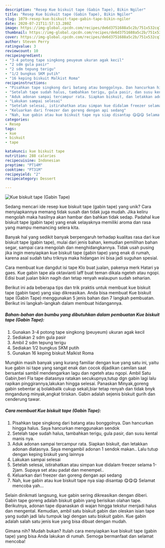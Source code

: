 ```yaml
---
description: "Resep Kue biskuit tape (Gabin Tape), Bikin Ngiler"
title: "Resep Kue biskuit tape (Gabin Tape), Bikin Ngiler"
slug: 1079-resep-kue-biskuit-tape-gabin-tape-bikin-ngiler
date: 2020-07-21T11:57:13.280Z
image: https://img-global.cpcdn.com/recipes/de6d3751688a5c2b/751x532cq70/kue-biskuit-tape-gabin-tape-foto-resep-utama.jpg
thumbnail: https://img-global.cpcdn.com/recipes/de6d3751688a5c2b/751x532cq70/kue-biskuit-tape-gabin-tape-foto-resep-utama.jpg
cover: https://img-global.cpcdn.com/recipes/de6d3751688a5c2b/751x532cq70/kue-biskuit-tape-gabin-tape-foto-resep-utama.jpg
author: Steven Perry
ratingvalue: 3
reviewcount: 10
recipeingredient:
- "3-4 potong tape singkong peuyeum ukuran agak kecil"
- "2 sdm gula pasir"
- "2 sdm tepung terigu"
- "1/2 bungkus SKM putih"
- "16 keping biskuit Malkist Roma"
recipeinstructions:
- "Pisahkan tape singkong dari batang atau bonggolnya. Dan hancurkan hingga halus. Saya hancurkan menggunakan sendok"
- "Setelah tape sudah halus, tambahkan terigu, gula pasir, dan susu kental manis nya."
- "Aduk adonan sampai tercampur rata. Siapkan biskuit, dan letakkan adonan diatasnya. Saya mengambil adonan 1 sendok makan.. Lalu tutup dengan keping biskuit yang lainnya"
- "Lakukan sampai selesai"
- "Setelah selesai, istirahatkan atau simpan kue didalam freezer selama 1-2jam. Supaya set atau padat dan menempel.."
- "Keluarkan dari freezer dan goreng dengan api sedang"
- "Nah, kue gabin atau kue biskuit tape nya siap disantap 😋😋😋 Selamat mencoba yah..."
categories:
- Resep
tags:
- kue
- biskuit
- tape

katakunci: kue biskuit tape 
nutrition: 288 calories
recipecuisine: Indonesian
preptime: "PT14M"
cooktime: "PT31M"
recipeyield: "2"
recipecategory: Dessert

---
```



![Kue biskuit tape (Gabin Tape)](https://img-global.cpcdn.com/recipes/de6d3751688a5c2b/751x532cq70/kue-biskuit-tape-gabin-tape-foto-resep-utama.jpg)

Sedang mencari ide resep kue biskuit tape (gabin tape) yang unik? Cara menyiapkannya memang tidak susah dan tidak juga mudah. Jika keliru mengolah maka hasilnya akan hambar dan bahkan tidak sedap. Padahal kue biskuit tape (gabin tape) yang enak selayaknya memiliki aroma dan rasa yang mampu memancing selera kita.

Banyak hal yang sedikit banyak berpengaruh terhadap kualitas rasa dari kue biskuit tape (gabin tape), mulai dari jenis bahan, kemudian pemilihan bahan segar, sampai cara mengolah dan menghidangkannya. Tidak usah pusing jika ingin menyiapkan kue biskuit tape (gabin tape) yang enak di rumah, karena asal sudah tahu triknya maka hidangan ini bisa jadi suguhan spesial.

Cara membuat kue dangdut isi tape Klo buat jualan, pakenya merk Hatari ya gaes. Kue gabin tape ala oktavianti laff buat teman dikala ngeteh atau ngopi. Edisi buat jualan bikin nagih dan tetap renyah walaupun sudah seharian.


Berikut ini ada beberapa tips dan trik praktis untuk membuat kue biskuit tape (gabin tape) yang siap dikreasikan. Anda bisa membuat Kue biskuit tape (Gabin Tape) menggunakan 5 jenis bahan dan 7 langkah pembuatan. Berikut ini langkah-langkah dalam membuat hidangannya.

<!--inarticleads1-->

##### Bahan-bahan dan bumbu yang dibutuhkan dalam pembuatan Kue biskuit tape (Gabin Tape):

1. Gunakan 3-4 potong tape singkong (peuyeum) ukuran agak kecil
1. Sediakan 2 sdm gula pasir
1. Ambil 2 sdm tepung terigu
1. Sediakan 1/2 bungkus SKM putih
1. Gunakan 16 keping biskuit Malkist Roma


Mungkin masih banyak yang kurang familiar dengan kue yang satu ini, yaitu kue gabin isi tape yang sangat enak dan cocok dijadikan camilan saat bersantai sambil mendengarkan lagu dan ngeteh atau ngopi. Ambil Satu Gabin,beri Fla tape diatasnya ratakan secukupnya,tutup dgn gabin lagi lalu rapikan pinggirannya,lakukan hingga selesai. Panaskan Minyak,goreng gabin sebentar aj bolakbalik cukup sekali,biar tetap renyah dan tidak bnyk mngandung minyak,angkat tiriskan. Gabin adalah sejenis biskuit gurih dan cenderung tawar. 

<!--inarticleads2-->

##### Cara membuat Kue biskuit tape (Gabin Tape):

1. Pisahkan tape singkong dari batang atau bonggolnya. Dan hancurkan hingga halus. Saya hancurkan menggunakan sendok
1. Setelah tape sudah halus, tambahkan terigu, gula pasir, dan susu kental manis nya.
1. Aduk adonan sampai tercampur rata. Siapkan biskuit, dan letakkan adonan diatasnya. Saya mengambil adonan 1 sendok makan.. Lalu tutup dengan keping biskuit yang lainnya
1. Lakukan sampai selesai
1. Setelah selesai, istirahatkan atau simpan kue didalam freezer selama 1-2jam. Supaya set atau padat dan menempel..
1. Keluarkan dari freezer dan goreng dengan api sedang
1. Nah, kue gabin atau kue biskuit tape nya siap disantap 😋😋😋 Selamat mencoba yah...


Selain dinikmati langsung, kue gabin sering dikreasikan dengan diberi. Gabin tape goreng adalah biskuit gabin yang berisikan olahan tape. Berikutnya, adonan tape dipanaskan di wajan hingga tekstur menjadi halus dan mengental. Kemudian, ambil satu biskuit gabin dan oleskan isian tape yang sudah jadi lalu tumpuk lagi dengan satu biskuit gabin. Kue gabin adalah salah satu jenis kue yang bisa dibuat dengan mudah. 

Gimana nih? Mudah bukan? Itulah cara menyiapkan kue biskuit tape (gabin tape) yang bisa Anda lakukan di rumah. Semoga bermanfaat dan selamat mencoba!
